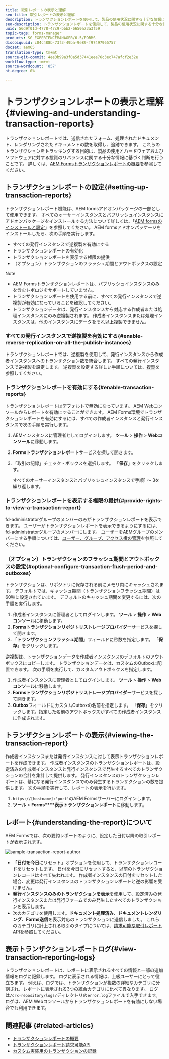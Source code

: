 ```yaml
---
title: 取引レポートの表示と理解
seo-title: 取引レポートの表示と理解
description: トランザクションレポートを使用して、製品の使用状況に関する十分な情報に基づく決定を行い、ハードウェアとソフトウェアに対する投資の再バランシングを行います。
seo-description: トランザクションレポートを使用して、製品の使用状況に関する十分な情報に基づく決定を行い、ハードウェアとソフトウェアに対する投資の再バランシングを行います。
uuid: 56d9f01d-4778-47c9-bbb2-6650a73a3f59
topic-tags: forms-manager
products: SG_EXPERIENCEMANAGER/6.5/FORMS
discoiquuid: c04c488b-73f3-49ba-9e89-f97497965757
docset: aem65
translation-type: tm+mt
source-git-commit: 4ee3b99a3f0a5d37441eee76c3ec747afcf2e32e
workflow-type: tm+mt
source-wordcount: '857'
ht-degree: 0%

---
```



# トランザクションレポートの表示と理解{#viewing-and-understanding-transaction-reports}

トランザクションレポートでは、送信されたフォーム、処理されたドキュメント、レンダリングされたドキュメントの数を取得し、追跡できます。 これらのトランザクションをトラッキングする目的は、製品の使用とハードウェアおよびソフトウェアに対する投資のリバランスに関する十分な情報に基づく判断を行うことです。 詳しくは、[AEM Formsトランザクションレポートの概要](../../forms/using/transaction-reports-overview.md)を参照してください。

## トランザクションレポートの設定{#setting-up-transaction-reports}

トランザクションレポート機能は、AEM formsアドオンパッケージの一部として使用できます。 すべてのオーサーインスタンスとパブリッシュインスタンスにアドオンパッケージをインストールする方法について詳しくは、「[AEM formsのインストールと設定](/help/forms/using/installing-configuring-aem-forms-osgi.md)」を参照してください。 AEM formsアドオンパッケージをインストールしたら、次の手順を実行します。

* すべての発行インスタンスで逆複製を有効にする
* トランザクションレポートの有効化
* トランザクションレポートを表示する権限の提供
* （オプション）トランザクションのフラッシュ期間とアウトボックスの設定[](/help/forms/using/installing-configuring-aem-forms-osgi.md)

>[!NOTE]
>
>* AEM Formsトランザクションレポートは、パブリッシュインスタンスのみを含むトポロジをサポートしていません。
>* トランザクションレポートを使用する前に、すべての発行インスタンスで逆複製が有効になっていることを確認してください。
>* トランザクションデータは、発行インスタンスから対応する作成者または処理インスタンスにのみ逆複製されます。 作成者インスタンスまたは処理インスタンスは、他のインスタンスにデータをそれ以上複製できません。

>



### すべての発行インスタンスで逆複製を有効にする{#enable-reverse-replication-on-all-the-publish-instances}

トランザクションレポートでは、逆複製を使用して、発行インスタンスから作成者インスタンスへのトランザクション数を統合します。 すべての発行インスタンスで逆複製を設定します。 逆複製を設定する詳しい手順については、[複製](/help/sites-deploying/replication.md)を参照してください。

### トランザクションレポートを有効にする{#enable-transaction-reports}

トランザクションレポートはデフォルトで無効になっています。 AEM Webコンソールからレポートを有効にすることができます。 AEM Forms環境でトランザクションレポートを有効にするには、すべての作成者インスタンスと発行インスタンスで次の手順を実行します。

1. AEMインスタンスに管理者としてログインします。 **ツール** > **操作** > **Webコンソール**&#x200B;に移動します。
1. **Formsトランザクションレポート**&#x200B;サービスを探して開きます。
1. 「取引の記録」チェック・ボックスを選択します。 「**保存**」をクリックします。

   すべてのオーサーインスタンスとパブリッシュインスタンスで手順1 ～ 3を繰り返します。

### トランザクションレポートを表示する権限の提供{#provide-rights-to-view-a-transaction-report}

fd-administratorグループのメンバーのみがトランザクションレポートを表示できます。 ユーザーがトランザクションレポートを表示できるようにするには、fd-administratorグループのメンバーにします。 ユーザーをAEMグループのメンバーにする手順については、[ユーザー、グループ、アクセス権の管理](/help/sites-administering/user-group-ac-admin.md)を参照してください。

### （オプション）トランザクションのフラッシュ期間とアウトボックスの設定{#optional-configure-transaction-flush-period-and-outboxes}

トランザクションは、リポジトリに保存される前にメモリ内にキャッシュされます。 デフォルトでは、キャッシュ期間（トランザクションフラッシュ期間）は60秒に設定されています。 デフォルトのキャッシュ期間を変更するには、次の手順を実行します。

1. 作成者インスタンスに管理者としてログインします。 **ツール** > **操作** > **Webコンソール**&#x200B;に移動します。
1. **Formsトランザクションリポジトリストレージプロバイダー**&#x200B;サービスを探して開きます。
1. 「**トランザクションフラッシュ期間**」フィールドに秒数を指定します。 「**保存**」をクリックします。

逆複製は、トランザクションデータを作成者インスタンスのデフォルトのアウトボックスにコピーします。 トランザクションデータは、カスタムのOutboxに配置できます。 次の手順を実行して、カスタムアウトボックスを指定します。

1. 作成者インスタンスに管理者としてログインします。 **ツール** > **操作** > **Webコンソール**&#x200B;に移動します。
1. **Formsトランザクションリポジトリストレージプロバイダー**&#x200B;サービスを探して開きます。
1. **Outbox**&#x200B;フィールドにカスタムOutboxの名前を指定します。 「**保存**」をクリックします。指定した名前のアウトボックスがすべての作成者インスタンスに作成されます。

## トランザクションレポートの表示{#viewing-the-transaction-report}

作成者インスタンスまたは発行インスタンスに対して表示トランザクションレポートを作成できます。 作成者インスタンスのトランザクションレポートは、設定済みの作成者インスタンスと発行インスタンスで発生するすべてのトランザクションの合計を集計して提供します。 発行インスタンスのトランザクションレポートは、基になる発行インスタンスでのみ発生するトランザクションの数を提供します。 次の手順を実行して、レポートの表示を行います。

1. `https://[hostname]:'port'`のAEM Formsサーバーにログインします。
1. **ツール** > **Forms****表示トランザクションレポート**&#x200B;に移動します。

## レポート{#understanding-the-report}について

AEM Formsでは、次の要約レポートのように、設定した日付以降の取引レポートが表示されます。

![sample-transaction-report-author](assets/sample-transaction-report-author.png)

* **「日付を今日**&#x200B;にリセット」オプションを使用して、トランザクションレコードをリセットします。 日付を今日にリセットすると、以前のトランザクションレコードはすべて失われます。 作成者インスタンスの日付をリセットした場合、変更は発行インスタンスのトランザクションレポートと逆の影響を受けません。
* **発行インスタンスのみのトランザクションを表示**&#x200B;を使用して、設定済みの発行インスタンスまたは発行ファームでのみ発生したすべてのトランザクションを表示します。
* 次のカテゴリを使用します。**ドキュメント処理済み**、**ドキュメントレンダリング**、**Forms送信**&#x200B;を表示対応のトランザクションに送信しました。 これらのカテゴリに計上される取引のタイプについては、[請求可能な取引レポートAPI](../../forms/using/transaction-reports-billable-apis.md)を参照してください。

## 表示トランザクションレポートログ{#view-transaction-reporting-logs}

トランザクションレポートは、レポートに表示されるすべての情報と一部の追加情報をログに記録します。 ログに表示される情報は、上級ユーザーにとって役立ちます。 例えば、ログでは、トランザクションが複数の詳細なカテゴリに分割され、レポートに表示される3つの統合カテゴリに比べて異なります。 ログは`/crx-repository/logs/`ディレクトリの`error.log`ファイルで入手できます。 ログは、AEM Webコンソールからトランザクションレポートを有効にしない場合でも利用できます。

## 関連記事 {#related-articles}

* [トランザクションレポートの概要](../../forms/using/transaction-reports-overview.md)
* [トランザクションレポート請求可能API](../../forms/using/transaction-reports-billable-apis.md)
* [カスタム実装用のトランザクションの記録](/help/forms/using/record-transaction-custom-implementation.md)

